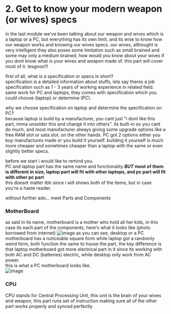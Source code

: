 # 2. Get to know your modern weapon (or wives) specs
in the last module we've been talking about our weapon and wives which is a laptop or a PC, but everything has its own limit, and its wise to know how our weapon works and knowing our wives specs.
our wives, althought is very intelligent they also poses some limitation such as small brained and some may only a medium brained, how would you know about your wives if you dont know what is your wives and weapon made of. this part will cover most of it. lesgooo!!!

first of all, what is a specification or specs in short?\
specification is a detailed information about stuffs, lets say theres a job specification such as 1 - 3 years of working experience in related field. same work for PC and laptops, they comes with specification which you could choose (laptop) or determine (PC).

why we choose specification on laptop and determine the specification on PC?\
because laptop is build by a manufacturer, you cant just "i dont like this part, imma unsolder this and change it into others". its built-in so you cant do much, and most manufacturer always giving some upgrade options like a free RAM slot or sata slot. on the other hands.
PC got 2 options either you buy manufactures made or you build it yourself. building it yourself is much more cheaper and sometimes cheaper than a laptop with the same or even slightly better specs.

before we start i would like to remind you.\
PC and laptop part has the same name and functionality ***BUT*** **most of them is different in size, laptop part will fit with other laptops, and pc part will fit with other pc part**\
this doesnt matter tbh since i will shows both of the items, but in case you're a haste reader.

without further ado... meet Parts and Components
### MotherBoard
as said in its name, motherboard is a mother who hold all her kids, in this case its each part of the components, here's what it looks like (photo borrowed from internet)
![image](https://github.com/Kae-Desu/Starting-Point/assets/87841341/8027ca47-63db-4164-a7fd-9a48a56e8fd6)
as you can see, desktop or a PC motherboard has a noticeable square form while laptop got a randomly weird form, both function the same to house the part, the key difference is that laptop motherboard got more electrical part in it since its working with both AC and DC (batteries) electric, while desktop only work from AC power.\
this is what a PC motherboard looks like.\
![image](https://github.com/Kae-Desu/Starting-Point/assets/87841341/892edb67-c4e1-4fbc-877b-01b3bf8ddb87)


### CPU
CPU stands for Central Processing Unit, this unit is the brain of your wives and weapon, this part runs set of instruction making sure all of the other part works properly and synced perfectly


